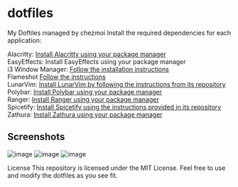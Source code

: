 # dotfiles
My Doftiles managed by chezmoi
Install the required dependencies for each application:

Alacritty: [Install Alacritty using your package manager](https://alacritty.org/) <br>
EasyEffects: Install EasyEffects using your package manager<br>
i3 Window Manager: [Follow the installation instructions](https://i3wm.org/downloads/) <br>
Flameshot [Follow the instructions](https://flameshot.org/#download) <br>
LunarVim: [Install LunarVim by following the instructions from its repository](https://www.lunarvim.org/docs/installation)<br>
Polybar: [Install Polybar using your package manager](https://polybar.github.io/)<br>
Ranger: [Install Ranger using your package manager](https://ranger.github.io/)<br>
Spicetify: [Install Spicetify using the instructions provided in its repository](https://spicetify.app/docs/advanced-usage/installation/)<br>
Zathura: [Install Zathura using your package manager](https://github.com/pwmt/zathura)<br>

## Screenshots
![image](https://github.com/AlexONEX/dotfiles/assets/22077128/ce76e1cd-393a-411f-b9d3-463ea431de34)
![image](https://github.com/AlexONEX/dotfiles/assets/22077128/93a327e7-0cc9-4836-812f-ac69548023d8)
![image](https://github.com/AlexONEX/dotfiles/assets/22077128/3844b368-e977-47cd-b108-3b3dbfd9712a)

License
This repository is licensed under the MIT License. Feel free to use and modify the dotfiles as you see fit.






